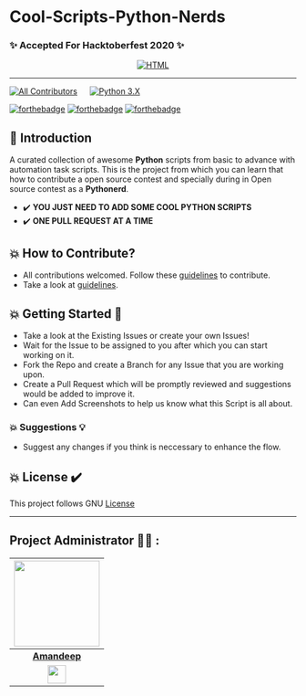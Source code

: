 # Cool-Scripts-Python-Nerds


### ✨ Accepted For Hacktoberfest 2020 ✨
<p align="center">
<a  href="" target="_blank"><img src="https://embed-fastly.wistia.com/deliveries/49bd387c40e2c5aada92abdf973bc46d.webp?image_crop_resized=960x540" alt="HTML" style="height: auto !important;width: auto !important;" ></a>
</p>
<hr>

<!-- ALL-CONTRIBUTORS-BADGE:START - Do not remove or modify this section -->
[![All Contributors](https://img.shields.io/badge/all_contributors-23-orange.svg?style=flat-square)](#contributors-)  &emsp;  [![Python 3.X](https://img.shields.io/badge/python-3.X-blue.svg)](https://www.python.org/downloads/release/python-360/) 
<!-- ALL-CONTRIBUTORS-BADGE:END -->


[![forthebadge](https://forthebadge.com/images/badges/built-by-developers.svg)](https://forthebadge.com)
[![forthebadge](https://forthebadge.com/images/badges/built-with-love.svg)](https://forthebadge.com)
[![forthebadge](https://forthebadge.com/images/badges/made-with-python.svg)](https://forthebadge.com)

## 📌 Introduction
A curated collection of awesome **Python** scripts from basic to advance with automation task scripts. This is the project from which you can learn that how to contribute a open source contest and specially during in Open source contest as a **Pythonerd**. 
* ✔️ **YOU JUST NEED TO ADD SOME COOL PYTHON SCRIPTS** 
* ✔️ **ONE PULL REQUEST AT A TIME** 

## 💥 How to Contribute?
- All contributions welcomed. Follow these [guidelines](Contribution.md) to contribute.
- Take a look at [guidelines](Contribution.md).

## 💥 Getting Started 🤘

- Take a look at the Existing Issues or create your own Issues!
- Wait for the Issue to be assigned to you after which you can start working on it.
- Fork the Repo and create a Branch for any Issue that you are working upon.
- Create a Pull Request which will be promptly reviewed and suggestions would be added to improve it.
- Can even Add Screenshots to help us know what this Script is all about.

### 💥 Suggestions 💡

- Suggest any changes if you think is neccessary to enhance the flow. 

## 💥 License ✔️
This project follows GNU [License](LICENSE)

<hr>


## Project Administrator 🧑‍💻 :

|<a href="https://github.com/amandp13"><img src="https://s3-ap-southeast-1.amazonaws.com/mirakee.com/users/avatars/000/455/424/large/521efe318161ad2acde67c894405bc8c.jpeg?1552836139" width=150px height=150px /></a>|
| :-----------------------------------------------------------------------------------------------------------------------------------------------------------------------------------------------------------------------------------------------------------------: |
|                                                                                      **[Amandeep](https://www.linkedin.com/in/aman-deep-5b614a190/)**                                                                                       |
| <a href="https://www.linkedin.com/in/aman-deep-5b614a190/"><img src="https://mpng.subpng.com/20180324/vhe/kisspng-linkedin-computer-icons-logo-social-networking-ser-facebook-5ab6ebfe5f5397.2333748215219374063905.jpg" width="32px" height="32px"></a> |

